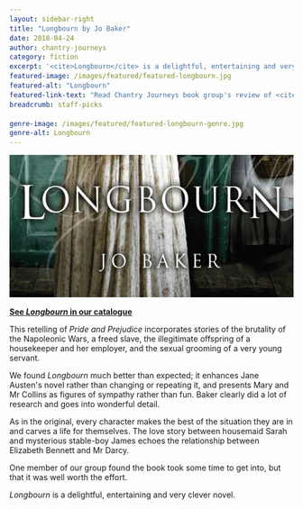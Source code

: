 ```yaml
---
layout: sidebar-right
title: "Longbourn by Jo Baker"
date: 2018-04-24
author: chantry-journeys
category: fiction
excerpt: '<cite>Longbourn</cite> is a delightful, entertaining and very clever novel.'
featured-image: /images/featured/featured-longbourn.jpg
featured-alt: "Longbourn"
featured-link-text: "Read Chantry Journeys book group's review of <cite>Longbourn</cite>"
breadcrumb: staff-picks

genre-image: /images/featured/featured-longbourn-genre.jpg
genre-alt: Longbourn
---
```


![Longbourn](/images/featured/featured-longbourn.jpg)

**[See <cite>Longbourn</cite> in our catalogue](https://suffolk.spydus.co.uk/cgi-bin/spydus.exe/ENQ/OPAC/BIBENQ?BRN=1511932)**

This retelling of <cite>Pride and Prejudice</cite> incorporates stories of the brutality of the Napoleonic Wars, a freed slave, the illegitimate offspring of a housekeeper and her employer, and the sexual grooming of a very young servant.

We found <cite>Longbourn</cite> much better than expected; it enhances Jane Austen's novel rather than changing or repeating it, and presents Mary and Mr Collins as figures of sympathy rather than fun. Baker clearly did a lot of research and goes into wonderful detail.

As in the original, every character makes the best of the situation they are in and carves a life for themselves. The love story between housemaid Sarah and mysterious stable-boy James echoes the relationship between Elizabeth Bennett and Mr Darcy.

One member of our group found the book took some time to get into, but that it was well worth the effort.

<cite>Longbourn</cite> is a delightful, entertaining and very clever novel.
